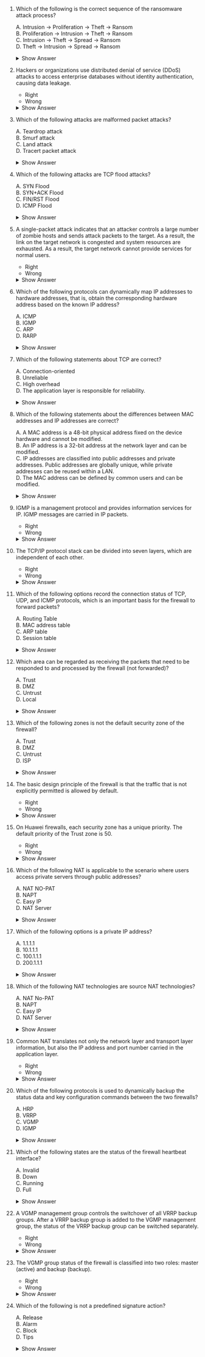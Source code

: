 1. Which of the following is the correct sequence of the ransomware attack process?

    A. Intrusion -> Proliferation -> Theft -> Ransom  
    B. Proliferation -> Intrusion -> Theft -> Ransom  
    C. Intrusion -> Theft -> Spread -> Ransom  
    D. Theft -> Intrusion -> Spread -> Ransom  
  
    <details>
    <summary>Show Answer</summary>
    **Answer:** A. Intrusion -> Proliferation -> Theft -> Ransom
    
    **Answer Analysis:**
    - (1) Use phishing and malicious emails to intrude networks.
    - (2) After a host is intruded, various attack methods are used to spread in the target network to increase the number of controlled hosts.
    - (3) Steal data from controlled hosts and upload the data to a server controlled by attackers.
    - (4) Ultimately, one or more ransomware viruses are run to paralyze the target network for profit.
    </details>

2. Hackers or organizations use distributed denial of service (DDoS) attacks to access enterprise databases without identity authentication, causing data leakage.

    - Right
    - Wrong
    
    <details>
    <summary>Show Answer</summary>
    **Correct answer:** Wrong
    
    **Answer Analysis:**  
    A DDoS attack exhausts the network or system resources of the target server, interrupts or stops the services of the target server, and causes users to fail to access the server.
    </details>
3. Which of the following attacks are malformed packet attacks?

    A. Teardrop attack  
    B. Smurf attack  
    C. Land attack  
    D. Tracert packet attack  
    
    <details>
    <summary>Show Answer</summary>
    **Correct answer:** ABC
    
    **Answer Analysis:**  
    In a Tracert packet attack, an attacker uses the ICMP Timeout packet returned when the TTL is 0 and the ICMP Port Unreachable packet returned when the packet reaches the destination address to discover the path through which the packet reaches the destination address. In this case, the attacker can spy on the network structure.
    </details>

 4. Which of the following attacks are TCP flood attacks?

    A. SYN Flood  
    B. SYN+ACK Flood  
    C. FIN/RST Flood  
    D. ICMP Flood  
    
    <details>
    <summary>Show Answer</summary>
    **Correct answer:** ABC
    
    **Answer Analysis:**  
    TCP packets are classified into SYN, SYN+ACK, ACK, and FIN/RST. The SYN Flood, SYN+ACK Flood, and FIN/RST Flood are all types of TCP flood attacks, while the ICMP Flood is not.
    </details>

 5. A single-packet attack indicates that an attacker controls a large number of zombie hosts and sends attack packets to the target. As a result, the link on the target network is congested and system resources are exhausted. As a result, the target network cannot provide services for normal users.

    - Right
    - Wrong
    
    <details>
    <summary>Show Answer</summary>
    **Correct answer:** Wrong
    
    **Answer Analysis:**  
    A single-packet attack means that a host or server crashes by sending defective packets, or sends special control packets or scanning packets to probe the network structure to prepare for a real attack. It does not involve a large number of zombie hosts or network congestion.
    </details>

6. Which of the following protocols can dynamically map IP addresses to hardware addresses, that is, obtain the corresponding hardware address based on the known IP address?

    A. ICMP  
    B. IGMP  
    C. ARP  
    D. RARP  
    
    <details>
    <summary>Show Answer</summary>
    **Correct answer:** C
    
    **Answer Analysis:**  
    ARP (Address Resolution Protocol) implements dynamic mapping between IP addresses and hardware addresses, obtaining the corresponding hardware address based on the known IP address.  
    RARP (Reverse Address Resolution Protocol) implements dynamic mapping between hardware addresses and IP addresses, obtaining the corresponding IP address based on the known hardware address.
    </details>

7. Which of the following statements about TCP are correct?

    A. Connection-oriented  
    B. Unreliable  
    C. High overhead  
    D. The application layer is responsible for reliability.

    <details>
    <summary>Show Answer</summary>
    **Correct answer:** AC
      
    **Answer Analysis:**  
    TCP (Transmission Control Protocol) provides connection-oriented and reliable byte stream services. Connection-oriented means that two applications using TCP must establish a TCP connection before exchanging data. TCP provides reliable transmission services through mechanisms such as acknowledgment, error checking, and data reassembly. However, these mechanisms introduce significant overhead. TCP is not unreliable; that characteristic applies to UDP (User Datagram Protocol). The application layer is not responsible for TCP's reliability; TCP itself ensures this through its own mechanisms.
    </details>

8. Which of the following statements about the differences between MAC addresses and IP addresses are correct?

    A. A MAC address is a 48-bit physical address fixed on the device hardware and cannot be modified.  
    B. An IP address is a 32-bit address at the network layer and can be modified.  
    C. IP addresses are classified into public addresses and private addresses. Public addresses are globally unique, while private addresses can be reused within a LAN.  
    D. The MAC address can be defined by common users and can be modified.

    <details>
    <summary>Show Answer</summary>
    **Correct answer:** ABC

    **Answer Analysis:**  
    An IP address is a 32-bit logical address, not a hardware address. A hardware address, such as a 48-bit MAC address, is fixed in the network interface card (NIC) and used for communication between devices on the same link. The MAC address is globally unique, whereas IP addresses can be either public or private. Public IP addresses are globally unique, while private IP addresses can be reused within a LAN. The MAC address cannot be easily modified by common users.
    </details>
9. IGMP is a management protocol and provides information services for IP. IGMP messages are carried in IP packets.

    - Right
    - Wrong

    <details>
    <summary>Show Answer</summary>
    **Correct answer:** Wrong

    **Answer Analysis:**  
    ICMP (Internet Control Message Protocol) is a management protocol and provides information services for IP. ICMP messages are carried in IP packets. IGMP (Internet Group Management Protocol) is used for managing multicast group memberships and operates differently from ICMP.
    </details>
10. The TCP/IP protocol stack can be divided into seven layers, which are independent of each other.

    - Right
    - Wrong

    <details>
    <summary>Show Answer</summary>
    **Correct answer:** Wrong

    **Answer Analysis:**  
    The TCP/IP protocol stack consists of five layers, not seven. The OSI (Open Systems Interconnection) reference model consists of seven layers. The layers in the TCP/IP model are: Application, Transport, Internet, Network Interface, and Physical. The layers in the OSI model are: Application, Presentation, Session, Transport, Network, Data Link, and Physical.
    </details>
    
11. Which of the following options record the connection status of TCP, UDP, and ICMP protocols, which is an important basis for the firewall to forward packets?

    A. Routing Table  
    B. MAC address table  
    C. ARP table  
    D. Session table

    <details>
    <summary>Show Answer</summary>
    **Correct answer:** D

    **Answer Analysis:**  
    The firewall uses the session table to record the connection status of TCP, UDP, and ICMP protocols. This table helps the firewall track and manage ongoing sessions, allowing it to forward packets based on their connection status. A session represents the connection status between two communication parties on the firewall.
    </details>

12. Which area can be regarded as receiving the packets that need to be responded to and processed by the firewall (not forwarded)?

    A. Trust  
    B. DMZ  
    C. Untrust  
    D. Local

    <details>
    <summary>Show Answer</summary>
    **Correct answer:** D

    **Answer Analysis:**  
    The Local zone, provided by the firewall, represents the firewall itself. This zone is used for handling packets that need to be responded to and processed by the firewall, rather than forwarded. Due to its unique role, security policies between the local zone and itself often need to be configured for applications requiring the device to send and receive packets.
    </details>

13. Which of the following zones is not the default security zone of the firewall?

    A. Trust  
    B. DMZ  
    C. Untrust  
    D. ISP

    <details>
    <summary>Show Answer</summary>
    **Correct answer:** D

    **Answer Analysis:**  
    The default security zones of Huawei firewalls are Local, Trust, DMZ, and Untrust. The ISP zone is not a default security zone for these firewalls.
    </details>
14. The basic design principle of the firewall is that the traffic that is not explicitly permitted is allowed by default.

    - Right
    - Wrong

    <details>
    <summary>Show Answer</summary>
    **Correct answer:** Wrong

    **Answer Analysis:**  
    The basic design principle of a firewall is that traffic not explicitly allowed is discarded by default. This principle ensures that only permitted traffic is allowed through, thus protecting the network from unauthorized access and potential threats.
    </details>

15. On Huawei firewalls, each security zone has a unique priority. The default priority of the Trust zone is 50.

    - Right
    - Wrong

    <details>
    <summary>Show Answer</summary>
    **Correct answer:** Wrong

    **Answer Analysis:**  
    On Huawei firewalls, the default priority of the Trust zone is 85, not 50. The DMZ zone has the default priority of 50. This priority system helps determine the level of trust assigned to different zones within the firewall configuration.
    </details>

16. Which of the following NAT is applicable to the scenario where users access private servers through public addresses?

    A. NAT NO-PAT  
    B. NAPT  
    C. Easy IP  
    D. NAT Server

    <details>
    <summary>Show Answer</summary>
    **Correct answer:** D

    **Answer Analysis:**  
    NAT Server, also called static mapping, translates the destination IP address of a packet. It provides the mapping between public and private IP addresses and translates the public IP address in the packet into the corresponding private IP address.
    </details>

17. Which of the following options is a private IP address?

    A. 1.1.1.1  
    B. 10.1.1.1  
    C. 100.1.1.1  
    D. 200.1.1.1

    <details>
    <summary>Show Answer</summary>
    **Correct answer:** B

    **Answer Analysis:**  
    Private IP addresses are reserved for use within private networks and are not routable on the public internet. The ranges for private IP addresses are:
    - **Class A:** 10.0.0.0 to 10.255.255.255
    - **Class B:** 172.16.0.0 to 172.31.255.255
    - **Class C:** 192.168.0.0 to 192.168.255.255
    
    Therefore, the IP address **10.1.1.1** falls within the private range specified for Class A.
    </details>

18. Which of the following NAT technologies are source NAT technologies?

    A. NAT No-PAT  
    B. NAPT  
    C. Easy IP  
    D. NAT Server

    <details>
    <summary>Show Answer</summary>
    **Correct answer:** ABC

    **Answer Analysis:**  
    No-Port Address Translation (NAT No-PAT) translates only addresses and does not translate ports. In this way, one-to-one private address and one-to-one public address are translated. Easy IP: The implementation principle of Easy IP is the same as that of NAPT. Easy IP translates IP addresses and transport-layer ports at the same time. The only difference is that Easy IP does not have the concept of address pool and uses the public IP address of the outbound interface as the translated address.
    </details>

19. Common NAT translates not only the network layer and transport layer information, but also the IP address and port number carried in the application layer.

    - Right
    - Wrong

    <details>
    <summary>Show Answer</summary>
    **Correct answer:** Wrong

    **Answer Analysis:**  
    NAT ALG is an application-level gateway (ALG) proxy that translates the IP address and port number carried in the application-layer data.
    </details>

20. Which of the following protocols is used to dynamically backup the status data and key configuration commands between the two firewalls?

    A. HRP  
    B. VRRP  
    C. VGMP  
    D. IGMP

    <details>
    <summary>Show Answer</summary>
    **Correct answer:** A

    **Answer Analysis:**  
    The HRP protocol is used to dynamically back up the status data and key configuration commands between the two firewalls. The backup contents include configuration backup and status information.
    </details>

21. Which of the following states are the status of the firewall heartbeat interface?

    A. Invalid  
    B. Down  
    C. Running  
    D. Full

    <details>
    <summary>Show Answer</summary>
    **Correct answer:** ABC

    **Answer Analysis:**  
    An HRP heartbeat interface has five states: Invalid, Down, Peerdown, Ready, and Running. The states listed as answers are among the possible statuses.
    </details>

22. A VGMP management group controls the switchover of all VRRP backup groups. After a VRRP backup group is added to the VGMP management group, the status of the VRRP backup group can be switched separately.

    - Right
    - Wrong

    <details>
    <summary>Show Answer</summary>
    **Correct answer:** Wrong

    **Answer Analysis:**  
    Multiple VRRP backup groups on the same firewall are added to a VGMP management group. The VGMP management group manages the status of all VRRP backup groups in a unified manner, ensuring that the status of all VRRP backup groups in the VGMP management group is the same.
    </details>

23. The VGMP group status of the firewall is classified into two roles: master (active) and backup (backup).

    - Right
    - Wrong

    <details>
    <summary>Show Answer</summary>
    **Correct answer:** Wrong

    **Answer Analysis:**  
    The VGMP group status of the firewall can be Load-balance, Active, or Standby.
    </details>

24. Which of the following is not a predefined signature action?

    A. Release  
    B. Alarm  
    C. Block  
    D. Tips

    <details>
    <summary>Show Answer</summary>
    **Correct answer:** A

    **Answer Analysis:**  
    - **Permit:** Indicates that the packets matching the signatures are allowed through and no logs are recorded.
    - **Alarm:** Indicates that the system permits the packets matching the signature but records logs.
    - **Block:** The system discards the packets matching the signature, blocks the data flow of the packets, and records logs.
    </details>

